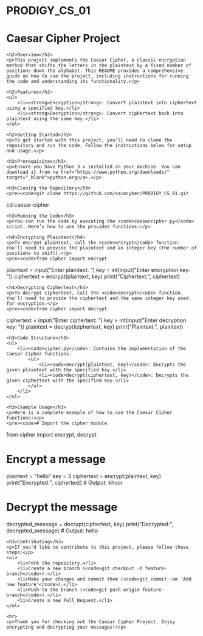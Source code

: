 # PRODIGY_CS_01
<!DOCTYPE html>
<html lang="en">
<head>
    <meta charset="UTF-8">
    <meta name="viewport" content="width=device-width, initial-scale=1.0">
    <title>Caesar Cipher Project</title>
</head>
<body>
    <h1>Caesar Cipher Project</h1>

    <h2>Overview</h2>
    <p>This project implements the Caesar Cipher, a classic encryption method that shifts the letters in the plaintext by a fixed number of positions down the alphabet. This README provides a comprehensive guide on how to use the project, including instructions for running the code and understanding its functionality.</p>

    <h2>Features</h2>
    <ul>
        <li><strong>Encryption</strong>: Convert plaintext into ciphertext using a specified key.</li>
        <li><strong>Decryption</strong>: Convert ciphertext back into plaintext using the same key.</li>
    </ul>

    <h2>Getting Started</h2>
    <p>To get started with this project, you'll need to clone the repository and run the code. Follow the instructions below for setup and usage.</p>

    <h3>Prerequisites</h3>
    <p>Ensure you have Python 3.x installed on your machine. You can download it from <a href="https://www.python.org/downloads/" target="_blank">python.org</a>.</p>

    <h3>Cloning the Repository</h3>
    <pre><code>git clone https://github.com/saimcyber/PRODIGY_CS_01.git
cd caesar-cipher</code></pre>

    <h3>Running the Code</h3>
    <p>You can run the code by executing the <code>caesarcipher.py</code> script. Here’s how to use the provided functions:</p>

    <h4>Encrypting Plaintext</h4>
    <p>To encrypt plaintext, call the <code>encrypt</code> function. You'll need to provide the plaintext and an integer key (the number of positions to shift).</p>
    <pre><code>from cipher import encrypt

plaintext = input("Enter plaintext: ")
key = int(input("Enter encryption key: "))
ciphertext = encrypt(plaintext, key)
print("Ciphertext:", ciphertext)</code></pre>

    <h4>Decrypting Ciphertext</h4>
    <p>To decrypt ciphertext, call the <code>decrypt</code> function. You'll need to provide the ciphertext and the same integer key used for encryption.</p>
    <pre><code>from cipher import decrypt

ciphertext = input("Enter ciphertext: ")
key = int(input("Enter decryption key: "))
plaintext = decrypt(ciphertext, key)
print("Plaintext:", plaintext)</code></pre>

    <h3>Code Structure</h3>
    <ul>
        <li><code>cipher.py</code>: Contains the implementation of the Caesar Cipher functions.
            <ul>
                <li><code>encrypt(plaintext, key)</code>: Encrypts the given plaintext with the specified key.</li>
                <li><code>decrypt(ciphertext, key)</code>: Decrypts the given ciphertext with the specified key.</li>
            </ul>
        </li>
    </ul>

    <h3>Example Usage</h3>
    <p>Here is a complete example of how to use the Caesar Cipher functions:</p>
    <pre><code># Import the cipher module
from cipher import encrypt, decrypt

# Encrypt a message
plaintext = "hello"
key = 3
ciphertext = encrypt(plaintext, key)
print("Encrypted:", ciphertext)  # Output: khoor

# Decrypt the message
decrypted_message = decrypt(ciphertext, key)
print("Decrypted:", decrypted_message)  # Output: hello</code></pre>

    <h3>Contributing</h3>
    <p>If you'd like to contribute to this project, please follow these steps:</p>
    <ol>
        <li>Fork the repository.</li>
        <li>Create a new branch (<code>git checkout -b feature-branch</code>).</li>
        <li>Make your changes and commit them (<code>git commit -am 'Add new feature'</code>).</li>
        <li>Push to the branch (<code>git push origin feature-branch</code>).</li>
        <li>Create a new Pull Request.</li>
    </ol>

    <hr>
    <p>Thank you for checking out the Caesar Cipher Project. Enjoy encrypting and decrypting your messages!</p>
</body>
</html>
